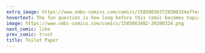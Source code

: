```yaml
---
extra_image: https://www.smbc-comics.com/comics/158506363720200324after.png
hovertext: The fun question is how long before this comic becomes topical again?
image: https://www.smbc-comics.com/comics/1585063482-20200324.png
next_comic: like
prev_comic: trust
title: Toilet Paper
---
```


